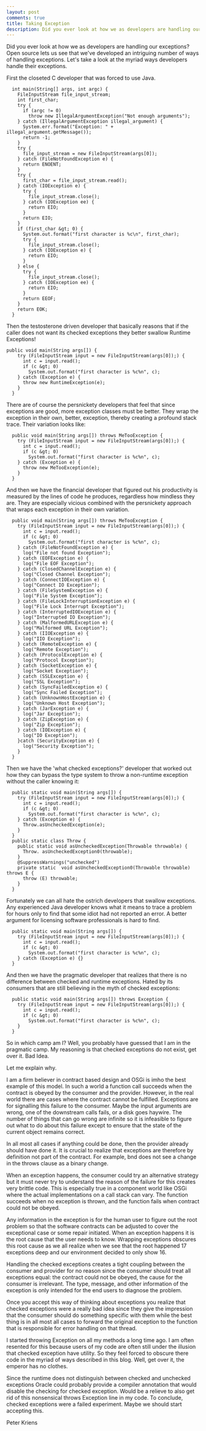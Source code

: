 ```yaml
---
layout: post
comments: true
title: Taking Exception
description: Did you ever look at how we as developers are handling our exceptions? Open source lets us see that we've developed an intriguing number of ways of handling ...
---
```


Did you ever look at how we as developers are handling our exceptions? Open source lets us see that we've developed an intriguing number of ways of handling exceptions. Let's take a look at the myriad ways developers handle their exceptions.

First the closeted C developer that was forced to use Java.

	  int main(String[] args, int argc) {
	    FileInputStream file_input_stream;
	    int first_char;
	    try {
	      if (argc != 0)
	        throw new IllegalArgumentException("Not enough arguments");
	    } catch (IllegalArgumentException illegal_argument) {
	      System.err.format("Exception: " + illegal_argument.getMessage());
	      return -1;
	    }
	    try {
	      file_input_stream = new FileInputStream(args[0]);
	    } catch (FileNotFoundException e) {
	      return ENOENT;
	    }
	    try {
	      first_char = file_input_stream.read();
	    } catch (IOException e) {
	      try {
	        file_input_stream.close();
	      } catch (IOException ee) {
	        return EIO;
	      }
	      return EIO;
	    }
	    if (first_char &gt; 0) {
	      System.out.format("first character is %c\n", first_char);
	      try {
	        file_input_stream.close();
	      } catch (IOException e) {
	        return EIO;
	      }
	    } else {
	      try {
	        file_input_stream.close();
	      } catch (IOException ee) {
	        return EIO;
	      }
	      return EEOF;
	    }
	    return EOK;
	  }

Then the testosterone driven developer that basically reasons that if the caller does not want its checked exceptions they better swallow Runtime Exceptions!
  
	public void main(String args[]) {
	    try (FileInputStream input = new FileInputStream(args[0]);) {
	      int c = input.read();
	      if (c &gt; 0)
	        System.out.format("first character is %c%n", c);
	    } catch (Exception e) {
	      throw new RuntimeException(e);
	    }
	  }

There are of course the persnickety developers that feel that since exceptions are good, more exception classes must be better. They wrap the exception in their own, better, exception, thereby creating a profound stack trace. Their variation looks like:

	  public void main(String args[]) throws MeTooException {
	    try (FileInputStream input = new FileInputStream(args[0]);) {
	      int c = input.read();
	      if (c &gt; 0)
	        System.out.format("first character is %c%n", c);
	    } catch (Exception e) {
	      throw new MeTooException(e);
	    }
	  }

And then we have the financial developer that figured out his productivity is measured by the lines of code he produces, regardless how mindless they are. They are especially vicious combined with the persnickety approach that wraps each exception in their own variation.

	  public void main(String args[]) throws MeTooException {
	    try (FileInputStream input = new FileInputStream(args[0]);) {
	      int c = input.read();
	      if (c &gt; 0)
	        System.out.format("first character is %c%n", c);
	    } catch (FileNotFoundException e) {
	      log("File not found Exception");
	    } catch (EOFException e) {
	      log("File EOF Exception");
	    } catch (ClosedChannelException e) {
	      log("Closed Channel Exception");
	    } catch (ConnectIOException e) {
	      log("Connect IO Exception");
	    } catch (FileSystemException e) {
	      log("File System Exception");
	    } catch (FileLockInterruptionException e) {
	      log("File Lock Interrupt Exception");
	    } catch (InterruptedIOException e) {
	      log("Interrupted IO Exception");
	    } catch (MalformedURLException e) {
	      log("Malformed URL Exception");
	    } catch (IIOException e) {
	      log("IIO Exception");
	    } catch (RemoteException e) {
	      log("Remote Exception");
	    } catch (ProtocolException e) {
	      log("Protocol Exception");
	    } catch (SocketException e) {
	      log("Socket Exception");
	    } catch (SSLException e) {
	      log("SSL Exception");
	    } catch (SyncFailedException e) {
	      log("Sync Failed Exception");
	    } catch (UnknownHostException e) {
	      log("Unknown Host Exception");
	    } catch (JarException e) {
	      log("Jar Exception");
	    } catch (ZipException e) {
	      log("Zip Exception");
	    } catch (IOException e) {
	      log("IO Exception");
	    }catch (SecurityException e) {
	      log("Security Exception");
	    }
	  }

Then we have the 'what checked exceptions?' developer that worked out how they can bypass the type system to throw a non-runtime exception without the caller knowing it:

	  public static void main(String args[]) {
	    try (FileInputStream input = new FileInputStream(args[0]);) {
	      int c = input.read();
	      if (c &gt; 0)
	        System.out.format("first character is %c%n", c);
	    } catch (Exception e) {
	      Throw.asUncheckedException(e);
	    }
	  }
	  public static class Throw {
	    public static void asUncheckedException(Throwable throwable) {
	      Throw. asUncheckedException0(throwable);
	    }
	    @SuppressWarnings("unchecked")
	    private static  void asUncheckedException0(Throwable throwable) throws E {
	      throw (E) throwable;
	    }
	  }

Fortunately we can all hate the ostrich developers that swallow exceptions. Any experienced Java developer knows what it means to trace a problem for hours only to find that some idiot had not reported an error. A better argument for licensing software professionals is hard to find.

	  public static void main(String args[]) {
	    try (FileInputStream input = new FileInputStream(args[0]);) {
	      int c = input.read();
	      if (c &gt; 0)
	        System.out.format("first character is %c%n", c);
	    } catch (Exception e) {}
	  }

And then we have the pragmatic developer that realizes that there is no difference between checked and runtime exceptions. Hated by its consumers that are still believing in the myth of checked exceptions:

	  public static void main(String args[]) throws Exception {
	    try (FileInputStream input = new FileInputStream(args[0]);) {
	      int c = input.read();
	      if (c &gt; 0)
	        System.out.format("first character is %c%n", c);
	    }
	  }

So in which camp am I? Well, you probably have guessed that I am in the pragmatic camp.  My reasoning is that checked exceptions do not exist, get over it. Bad Idea.

Let me explain why.

I am a firm believer in contract based design and OSGi is imho the best example of this model. In such a world a function call succeeds when the contract is obeyed by the consumer and the provider. However, in the real world there are cases where the contract cannot be fulfilled. Exceptions are for signalling this failure to the consumer. Maybe the input arguments are wrong, one of the downstream calls fails, or a disk goes haywire. The number of things that can go wrong are infinite so it is infeasible to figure out what to do about this failure except to ensure that the state of the current object remains correct.

In all most all cases if anything could be done, then the provider already should have done it. It is crucial to realize that exceptions are therefore by definition not part of the contract. For example, bnd does not see a change in the throws clause as a binary change.

When an exception happens, the consumer could try an alternative strategy but it must never try to understand the reason of the failure for this creates very brittle code. This is especially true in a component world like OSGi where the actual implementations on a call stack can vary. The function succeeds when no exception is thrown, and the function fails when contract could not be obeyed.

Any information in the exception is for the human user to figure out the root problem so that the software contracts can be adjusted to cover the exceptional case or some repair initiated. When an exception happens it is the root cause that the user needs to know. Wrapping exceptions obscures this root cause as we all realize when we see that the root happened 17 exceptions deep and our environment decided to only show 16.

Handling the checked exceptions creates a tight coupling between the consumer and provider for no reason since the consumer should treat all exceptions equal: the contract could not be obeyed, the cause for the consumer is irrelevant. The type, message, and other information of the exception is only intended for the end users to diagnose the problem.

Once you accept this way of thinking about exceptions you realize that checked exceptions were a really bad idea since they give the impression that the consumer should do something specific with them while the best thing is in all most all cases to forward the original exception to the function that is responsible for error handling on that thread.

I started throwing Exception on all my methods a long time ago. I am often resented for this because users of my code are often still under the illusion that checked exception have utility. So they feel forced to obscure there code in the myriad of ways described in this blog. Well, get over it, the emperor has no clothes.

Since the runtime does not distinguish between checked and unchecked exceptions Oracle could probably provide a compiler annotation that would disable the checking for checked exception. Would be a relieve to also get rid of this nonsensical throws Exception line in my code. To conclude, checked exceptions were a failed experiment. Maybe we should start accepting this.

Peter Kriens
